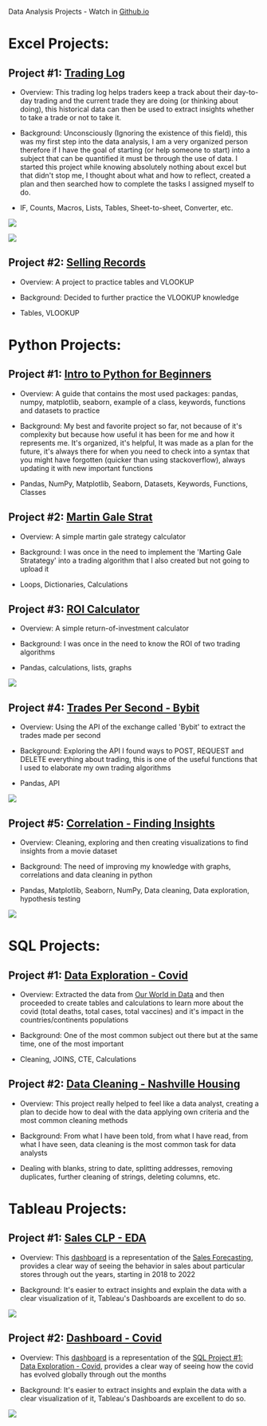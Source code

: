 Data Analysis Projects - Watch in [Github.io](https://aldanajd.github.io/Data_Analyst_I/)

# Excel Projects:

## Project #1: [Trading Log](https://github.com/aldanajd/Entry_level_Projects/tree/main/Excel%20Projects/Trading%20Log)

* Overview: This trading log helps traders keep a track about their day-to-day trading and the current trade they are doing (or thinking about doing), this historical data can then be used to extract insights whether to take a trade or not to take it.

* Background: Unconsciously (Ignoring the existence of this field), this was my first step into the data analysis, I am a very organized person therefore if I have the goal of starting (or help someone to start) into a subject that can be quantified it must be through the use of data. I started this project while knowing absolutely nothing about excel but that didn't stop me, I thought about what and how to reflect, created a plan and then searched how to complete the tasks I assigned myself to do.

* IF, Counts, Macros, Lists, Tables, Sheet-to-sheet, Converter, etc.

![](Images/Trading_log_1.png)

![](Images/Trading_log_2.png)

## Project #2: [Selling Records](https://github.com/aldanajd/Entry_level_Projects/tree/main/Excel%20Projects/Selling%20Records) 

* Overview: A project to practice tables and VLOOKUP 

* Background: Decided to further practice the VLOOKUP knowledge

* Tables, VLOOKUP

# Python Projects:

## Project #1: [Intro to Python for Beginners](https://github.com/aldanajd/Data_Analyst_I/tree/main/Python%20Projects/Intro%20to%20Python%20for%20Beginners)

* Overview: A guide that contains the most used packages: pandas, numpy, matplotlib, seaborn, example of a class, keywords, functions and datasets to practice

* Background: My best and favorite project so far, not because of it's complexity but because how useful it has been for me and how it represents me. It's organized, it's helpful, It was made as a plan for the future, it's always there for when you need to check into a syntax that you might have forgotten (quicker than using stackoverflow), always updating it with new important functions

* Pandas, NumPy, Matplotlib, Seaborn, Datasets, Keywords, Functions, Classes

## Project #2: [Martin Gale Strat](https://github.com/aldanajd/Data_Analyst_I/tree/main/Python%20Projects/Martin%20Gale%20Strat)

* Overview: A simple martin gale strategy calculator 

* Background: I was once in the need to implement the 'Marting Gale Stratategy' into a trading algorithm that I also created but not going to upload it  

* Loops, Dictionaries, Calculations

## Project #3: [ROI Calculator](https://github.com/aldanajd/Data_Analyst_I/tree/main/Python%20Projects/ROI%20Calculator)

* Overview: A simple return-of-investment calculator 

* Background: I was once in the need to know the ROI of two trading algorithms 

* Pandas, calculations, lists, graphs

![](Images/ROI_comparison.png)

## Project #4: [Trades Per Second - Bybit](https://github.com/aldanajd/Data_Analyst_I/tree/main/Python%20Projects/Trades%20Per%20Second%20-%20Bybit)

* Overview: Using the API of the exchange called 'Bybit' to extract the trades made per second

* Background: Exploring the API I found ways to POST, REQUEST and DELETE everything about trading, this is one of the useful functions that I used to elaborate my own trading algorithms

* Pandas, API

![](Images/Trades_per_second.png)

## Project #5: [Correlation - Finding Insights](https://github.com/aldanajd/Data_Analyst_I/tree/main/Python%20Projects/Correlation%20-%20Finding%20Insights)

* Overview: Cleaning, exploring and then creating visualizations to find insights from a movie dataset

* Background: The need of improving my knowledge with graphs, correlations and data cleaning in python

* Pandas, Matplotlib, Seaborn, NumPy, Data cleaning, Data exploration, hypothesis testing

![](Images/Correlation_heatmap.png)

# SQL Projects:

## Project #1: [Data Exploration - Covid](https://github.com/aldanajd/Entry_level_Projects/tree/main/SQL%20Projects/1%20-%20Exploration%20with%20SQL%20-%20COVID)

* Overview: Extracted the data from [Our World in Data](https://ourworldindata.org/) and then proceeded to create tables and calculations to learn more about the covid (total deaths, total cases, total vaccines) and it's impact in the countries/continents populations

* Background: One of the most common subject out there but at the same time, one of the most important

* Cleaning, JOINS, CTE, Calculations


## Project #2: [Data Cleaning - Nashville Housing](https://github.com/aldanajd/Entry_level_Projects/tree/main/SQL%20Projects/2%20-%20Data%20Cleaning%20with%20SQL%20-%20Nashville%20Housing)

* Overview: This project really helped to feel like a data analyst, creating a plan to decide how to deal with the data applying own criteria and the most common cleaning methods

* Background: From what I have been told, from what I have read, from what I have seen, data cleaning is the most common task for data analysts

* Dealing with blanks, string to date, splitting addresses, removing duplicates, further cleaning of strings, deleting columns, etc.

# Tableau Projects:

## Project #1: [Sales CLP - EDA](https://github.com/aldanajd/Data_Analyst/tree/main/Tableau%20Projects/Dashboard%20-%20Sales%20CLP)

* Overview: This [dashboard](https://public.tableau.com/views/SalesForecasting_16511965305110/Dashboard1?:language=en-US&:display_count=n&:origin=viz_share_link) is a representation of the [Sales Forecasting](https://github.com/aldanajd/Data_Scientist/tree/main/Machine%20Learning/Regression/Sales_Forescasting), provides a clear way of seeing the behavior in sales about particular stores through out the years, starting in 2018 to 2022

* Background: It's easier to extract insights and explain the data with a clear visualization of it, Tableau's Dashboards are excellent to do so.

![](https://github.com/aldanajd/Data_Analyst/blob/main/Images/Tableau_dasboard%20-%20sales_clp.png)

## Project #2: [Dashboard - Covid](https://github.com/aldanajd/Entry_level_Projects/tree/main/Tableau%20Projects/Dashboard%20-%20COVID)

* Overview: This [dashboard](https://public.tableau.com/app/profile/jorge1136/viz/CovidDashboard_16399924814070/Dashboard1?publish=yes%5D) is a representation of the [SQL Project #1: Data Exploration - Covid](https://github.com/aldanajd/Entry_level_Projects/tree/main/SQL%20Projects/1%20-%20Exploration%20with%20SQL%20-%20COVID), provides a clear way of seeing how the covid has evolved globally through out the months

* Background: It's easier to extract insights and explain the data with a clear visualization of it, Tableau's Dashboards are excellent to do so.

![](Images/Tableau_dashboard%20-%20covid2.png)


